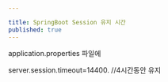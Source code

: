 ```yaml
---

title: SpringBoot Session 유지 시간
published: true
---
```




application.properties 파일에

server.session.timeout=14400. //4시간동안 유지